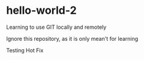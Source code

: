 # hello-world-2
Learning to use GIT locally and remotely

Ignore this repository, as it is only mean't for learning

Testing Hot Fix
